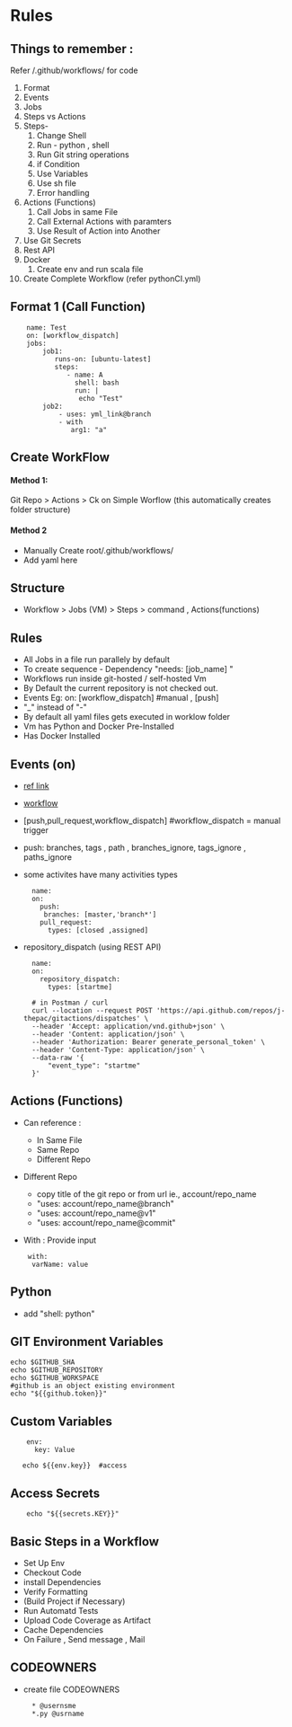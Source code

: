# Rules
## Things to remember :
Refer /.github/workflows/ for code 
1. Format
2. Events
3. Jobs
4. Steps vs Actions
5. Steps-
   1.  Change Shell
   2.  Run - python , shell
   3.  Run Git string operations
   4.  if Condition
   5.  Use Variables  
   6.  Use sh file 
   7.  Error handling
6. Actions (Functions)
   1. Call Jobs in same File
   2. Call External Actions with paramters   
   3. Use Result of Action into Another
7. Use Git Secrets
8. Rest API
9. Docker
   1. Create env and run scala file
10. Create Complete Workflow (refer pythonCI.yml)

## Format 1 (Call Function)

        name: Test
        on: [workflow_dispatch]
        jobs:
            job1:
               runs-on: [ubuntu-latest]
               steps:
                  - name: A
                    shell: bash
                    run: |
                     echo "Test"
            job2:
                - uses: yml_link@branch
                - with
                   arg1: "a"
                  
## Create WorkFlow
#### Method 1:
Git Repo > Actions > Ck on Simple Worflow (this automatically creates folder structure)

#### Method 2
- Manually Create root/.github/workflows/
- Add yaml here 

## Structure 
- Workflow > Jobs (VM) >  Steps > command ,  Actions(functions)

## Rules
- All Jobs in a file run parallely by default
- To create sequence
        - Dependency "needs: [job_name] "
- Workflows run inside git-hosted / self-hosted Vm
- By Default the current repository is not checked out.
- Events  Eg: on: [workflow_dispatch] #manual , [push]
-  "_" instead of "-"
- By default all yaml files gets executed in worklow folder
- Vm has Python and Docker Pre-Installed
- Has Docker Installed 



## Events (on)
- [ref link](https://docs.github.com/en/actions/using-workflows/events-that-trigger-workflows#pull_request)
- [workflow](https://docs.github.com/en/actions/using-workflows/workflow-syntax-for-github-actions)
- [push,pull_request,workflow_dispatch] #workflow_dispatch = manual trigger
- push: branches, tags , path , branches_ignore, tags_ignore , paths_ignore
- some activites have many activities types

        name:
        on:
          push:
           branches: [master,'branch*']
          pull_request:
            types: [closed ,assigned]
            
- repository_dispatch (using REST API)

        name:
        on:
          repository_dispatch:
            types: [startme]

        # in Postman / curl      
        curl --location --request POST 'https://api.github.com/repos/j-thepac/gitactions/dispatches' \
        --header 'Accept: application/vnd.github+json' \
        --header 'Content: application/json' \
        --header 'Authorization: Bearer generate_personal_token' \
        --header 'Content-Type: application/json' \
        --data-raw '{
            "event_type": "startme"
        }'

## Actions (Functions)
  - Can reference :
    - In Same File
    - Same Repo
    - Different Repo
  - Different Repo  
    - copy title of the git repo or from url ie., account/repo_name
    - "uses: account/repo_name@branch"
    - "uses: account/repo_name@v1"
    - "uses: account/repo_name@commit"
  - With : Provide input
  
         with:
          varName: value

## Python
- add "shell: python"

## GIT Environment Variables

    echo $GITHUB_SHA
    echo $GITHUB_REPOSITORY
    echo $GITHUB_WORKSPACE
    #github is an object existing environment
    echo "${{github.token}}"

## Custom Variables

        env:
          key: Value
          
       echo ${{env.key}}  #access
## Access Secrets

        echo "${{secrets.KEY}}"

## Basic Steps in a Workflow
- Set Up Env
- Checkout Code
- install Dependencies
- Verify Formatting
- (Build Project if Necessary)
- Run Automatd Tests
- Upload Code Coverage as Artifact
- Cache Dependencies
- On Failure , Send message , Mail

## CODEOWNERS
- create file CODEOWNERS

        * @usernsme
        *.py @usrname 
